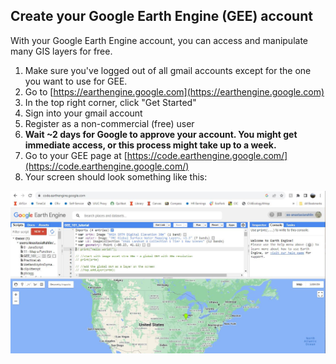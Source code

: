 ## Create your Google Earth Engine (GEE) account

With your Google Earth Engine account, you can access and manipulate many GIS layers for free.
<br>
1. Make sure you've logged out of all gmail accounts except for the one you want to use for GEE.
2. Go to [https://earthengine.google.com](https://earthengine.google.com)
3. In the top right corner, click "Get Started"
4. Sign into your gmail account
5. Register as a non-commercial (free) user
6. **Wait ~2 days for Google to approve your account. You might get immediate access, or this process might take up to a week.**
7. Go to your GEE page at [https://code.earthengine.google.com/](https://code.earthengine.google.com/)
8. Your screen should look something like this:

 ![image info](./GEE_tutorial/GEE.JPG)
